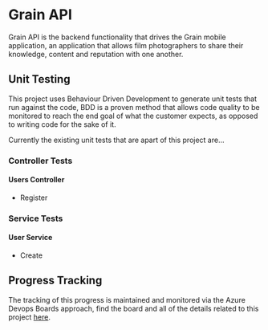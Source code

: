 # Grain API
Grain API is the backend functionality that drives the Grain mobile application, an application that allows film photographers to share their knowledge, content and reputation with one another.

## Unit Testing
This project uses Behaviour Driven Development to generate unit tests that run against the code, BDD is a proven method that allows code quality to be monitored to reach the end goal of what the customer expects, as opposed to writing code for the sake of it. 

Currently the existing unit tests that are apart of this project are...

### Controller Tests
#### Users Controller
- Register

### Service Tests
#### User Service
- Create

## Progress Tracking
The tracking of this progress is maintained and monitored via the Azure Devops Boards approach, find the board and all of the details related to this project [here](https://dev.azure.com/devitup-co-uk/Grain%20API). 